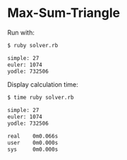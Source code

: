 Max-Sum-Triangle
================

Run with:
~~~sh
$ ruby solver.rb

simple: 27
euler: 1074
yodle: 732506
~~~

Display calculation time:
~~~sh
$ time ruby solver.rb

simple: 27
euler: 1074
yodle: 732506

real    0m0.066s
user    0m0.000s
sys     0m0.000s
~~~
